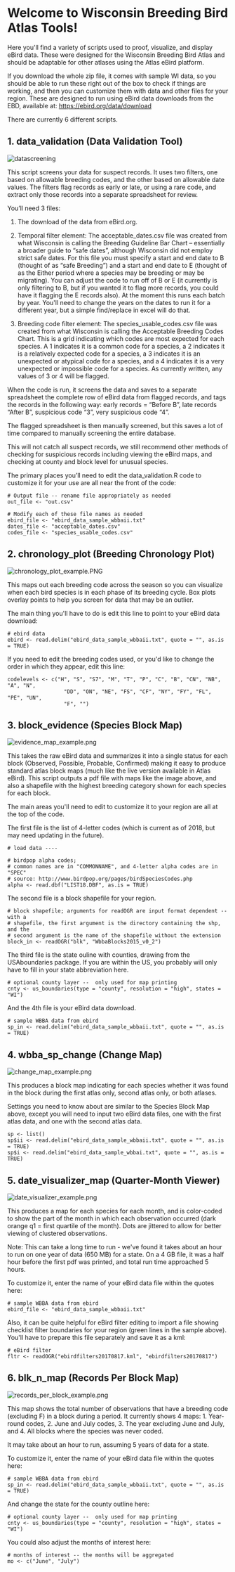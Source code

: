 # Welcome to Wisconsin Breeding Bird Atlas Tools!

Here you'll find a variety of scripts used to proof, visualize, and display eBird data. These were designed for the Wisconsin Breeding Bird Atlas and should be adaptable for other atlases using the Atlas eBird platform.

If you download the whole zip file, it comes with sample WI data, so you should be able to run these right out of the box to check if things are working, and then you can customize them with data and other files for your region. These are designed to run using eBird data downloads from the EBD, available at: https://ebird.org/data/download
 
There are currently 6 different scripts.

## 1. data_validation (Data Validation Tool)

![datascreening](https://github.com/ngwalton/wbba_tools/blob/master/datascreening.png)

This script screens your data for suspect records. It uses two filters, one based on allowable breeding codes, and the other based on allowable date values. The filters flag records as early or late, or using a rare code, and extract only those records into a separate spreadsheet for review.

You’ll need 3 files:
1.	The download of the data from eBird.org.

2.	Temporal filter element: The acceptable_dates.csv file was created from what Wisconsin is calling the Breeding Guideline Bar Chart – essentially a broader guide to “safe dates”, although Wisconsin did not employ strict safe dates. For this file you must specify a start and end date to B (thought of as “safe Breeding”) and a start and end date to E (thought of as the Either period where a species may be breeding or may be migrating). You can adjust the code to run off of B or E (it currently is only filtering to B, but if you wanted it to flag more records, you could have it flagging the E records also). At the moment this runs each batch by year. You'll need to change the years on the dates to run it for a different year, but a simple find/replace in excel will do that.

3.	Breeding code filter element: The species_usable_codes.csv file was created from what Wisconsin is calling the Acceptable Breeding Codes Chart. This is a grid indicating which codes are most expected for each species. A 1 indicates it is a common code for a species, a 2 indicates it is a relatively expected code for a species, a 3 indicates it is an unexpected or atypical code for a species, and a 4 indicates it is a very unexpected or impossible code for a species. As currently written, any values of 3 or 4 will be flagged.

When the code is run, it screens the data and saves to a separate spreadsheet the complete row of eBird data from flagged records, and tags the records in the following way: early records = “Before B”,  late records “After B”, suspicious code “3”, very suspicious code “4”. 

The flagged spreadsheet is then manually screened, but this saves a lot of time compared to manually screening the entire database.

This will not catch all suspect records, we still recommend other methods of checking for suspicious records including viewing the eBird maps, and checking at county and block level for unusual species. 

The primary places you’ll need to edit the data_validation.R code to customize it for your use are all near the front of the code:

````
# Output file -- rename file appropriately as needed
out_file <- "out.csv"

# Modify each of these file names as needed
ebird_file <- "ebird_data_sample_wbbaii.txt"
dates_file <- "acceptable_dates.csv"
codes_file <- "species_usable_codes.csv"
````

## 2. chronology_plot (Breeding Chronology Plot)

![chronology_plot_example.PNG](https://github.com/ngwalton/wbba_tools/blob/master/chronology_plot_example.PNG)

This maps out each breeding code across the season so you can visualize when each bird species is in each phase of its breeding cycle. Box plots overlay points to help you screen for data that may be an outlier.

The main thing you'll have to do is edit this line to point to your eBird data download:
````
# ebird data
ebird <- read.delim("ebird_data_sample_wbbaii.txt", quote = "", as.is = TRUE)
````
If you need to edit the breeding codes used, or you'd like to change the order in which they appear, edit this line:
````
codelevels <- c("H", "S", "S7", "M", "T", "P", "C", "B", "CN", "NB", "A", "N",
                  "DD", "ON", "NE", "FS", "CF", "NY", "FY", "FL", "PE", "UN",
                  "F", "")
````

## 3. block_evidence (Species Block Map)

![evidence_map_example.png](https://github.com/ngwalton/wbba_tools/blob/master/evidence_map_example.png)

This takes the raw eBird data and summarizes it into a single status for each block (Observed, Possible, Probable, Confirmed) making it easy to produce standard atlas block maps (much like the live version available in Atlas eBird). This script outputs a pdf file with maps like the image above, and also a shapefile with the highest breeding category shown for each species for each block.

The main areas you'll need to edit to customize it to your region are all at the top of the code. 

The first file is the list of 4-letter codes (which is current as of 2018, but may need updating in the future). 
````
# load data ----

# birdpop alpha codes;
# common names are in "COMMONNAME", and 4-letter alpha codes are in "SPEC"
# source: http://www.birdpop.org/pages/birdSpeciesCodes.php
alpha <- read.dbf("LIST18.DBF", as.is = TRUE)
````
The second file is a block shapefile for your region. 
````
# block shapefile; arguments for readOGR are input format dependent -- with a
# shapefile, the first argument is the directory containing the shp, and the
# second argument is the name of the shapefile without the extension
block_in <- readOGR("blk", "WbbaBlocks2015_v0_2")
````
The third file is the state ouline with counties, drawing from the USAboundaries package. If you are within the US, you probably will only have to fill in your state abbreviation here. 
````
# optional county layer --  only used for map printing
cnty <- us_boundaries(type = "county", resolution = "high", states = "WI")
````
And the 4th file is your eBird data download. 
````
# sample WBBA data from ebird
sp_in <- read.delim("ebird_data_sample_wbbaii.txt", quote = "", as.is = TRUE)
````
## 4. wbba_sp_change (Change Map)

![change_map_example.png](https://github.com/ngwalton/wbba_tools/blob/master/change_map_example.png)

This produces a block map indicating for each species whether it was found in the block during the first atlas only, second atlas only, or both atlases. 

Settings you need to know about are similar to the Species Block Map above, except you will need to input two eBird data files, one with the first atlas data, and one with the second atlas data. 
````
sp <- list()
sp$ii <- read.delim("ebird_data_sample_wbbaii.txt", quote = "", as.is = TRUE)
sp$i <- read.delim("ebird_data_sample_wbbai.txt", quote = "", as.is = TRUE)
```` 

## 5. date_visualizer_map (Quarter-Month Viewer)

![date_visualizer_example.png](https://github.com/ngwalton/wbba_tools/blob/master/date_visualizer_example.png)

This produces a map for each species for each month, and is color-coded to show the part of the month in which each observation occurred (dark orange q1 = first quartile of the month). Dots are jittered to allow for better viewing of clustered observations.

Note: This can take a long time to run - we've found it takes about an hour to run on one year of data (650 MB) for a state. On a 4 GB file, it was a half hour before the first pdf was printed, and total run time approached 5 hours.

To customize it, enter the name of your eBird data file within the quotes here:
````
# sample WBBA data from ebird
ebird_file <- "ebird_data_sample_wbbaii.txt"
````
Also, it can be quite helpful for eBird filter editing to import a file showing checklist filter boundaries for your region (green lines in the sample above). You'll have to prepare this file separately and save it as a kml:
````
# eBird filter
fltr <- readOGR("ebirdfilters20170817.kml", "ebirdfilters20170817")
````

## 6. blk_n_map (Records Per Block Map) 

![records_per_block_example.png](https://github.com/ngwalton/wbba_tools/blob/master/records_per_block_example.png)

This map shows the total number of observations that have a breeding code (excluding F) in a block during a period. It currently shows 4 maps: 1. Year-round codes, 2. June and July codes, 3. The year excluding June and July, and 4. All blocks where the species was never coded.  

It may take about an hour to run, assuming 5 years of data for a state.

To customize it, enter the name of your eBird data file within the quotes here:
````
# sample WBBA data from ebird
sp_in <- read.delim("ebird_data_sample_wbbaii.txt", quote = "", as.is = TRUE)
````

And change the state for the county outline here:
````
# optional county layer --  only used for map printing
cnty <- us_boundaries(type = "county", resolution = "high", states = "WI")
````
You could also adjust the months of interest here:
````
# months of interest -- the months will be aggregated
mo <- c("June", "July")
````





